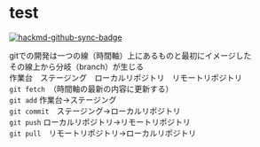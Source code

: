 # test

[![hackmd-github-sync-badge](https://hackmd.io/wliGSMLuSJi39kYAdk9Lng/badge)](https://hackmd.io/wliGSMLuSJi39kYAdk9Lng)

gitでの開発は一つの線（時間軸）上にあるものと最初にイメージした  
その線上から分岐（branch）が生じる  
作業台　ステージング　ローカルリポジトリ　リモートリポジトリ  
`git fetch`　（時間軸の最新の内容に更新する）  
`git add` 作業台→ステージング  
`git commit`　ステージング→ローカルリポジトリ  
`git push`  ローカルリポジトリ→リモートリポジトリ  
`git pull`　リモートリポジトリ→ローカルリポジトリ


